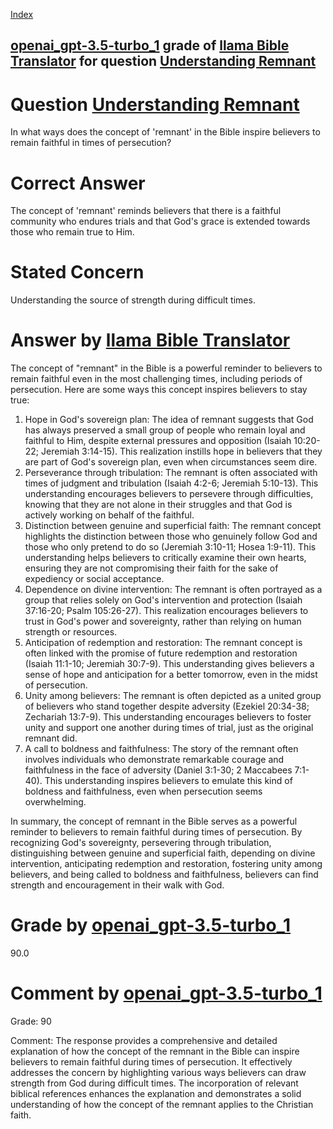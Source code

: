 
[Index](../../../../index.md)
## [openai_gpt-3.5-turbo_1](../../../grading_models/openai_gpt-3.5-turbo_1.md) grade of [llama Bible Translator](../../../answering_models/llama_Bible_Translator.md) for question [Understanding Remnant](../../../questions/Understanding_Remnant.md)

# Question [Understanding Remnant](../../../questions/Understanding_Remnant.md)
In what ways does the concept of 'remnant' in the Bible inspire believers to remain faithful in times of persecution?

# Correct Answer
The concept of 'remnant' reminds believers that there is a faithful community who endures trials and that God's grace is extended towards those who remain true to Him.

# Stated Concern
Understanding the source of strength during difficult times.

# Answer by [llama Bible Translator](../../../answering_models/llama_Bible_Translator.md)
The concept of "remnant" in the Bible is a powerful reminder to believers to remain faithful even in the most challenging times, including periods of persecution. Here are some ways this concept inspires believers to stay true:

1. Hope in God's sovereign plan: The idea of remnant suggests that God has always preserved a small group of people who remain loyal and faithful to Him, despite external pressures and opposition (Isaiah 10:20-22; Jeremiah 3:14-15). This realization instills hope in believers that they are part of God's sovereign plan, even when circumstances seem dire.
2. Perseverance through tribulation: The remnant is often associated with times of judgment and tribulation (Isaiah 4:2-6; Jeremiah 5:10-13). This understanding encourages believers to persevere through difficulties, knowing that they are not alone in their struggles and that God is actively working on behalf of the faithful.
3. Distinction between genuine and superficial faith: The remnant concept highlights the distinction between those who genuinely follow God and those who only pretend to do so (Jeremiah 3:10-11; Hosea 1:9-11). This understanding helps believers to critically examine their own hearts, ensuring they are not compromising their faith for the sake of expediency or social acceptance.
4. Dependence on divine intervention: The remnant is often portrayed as a group that relies solely on God's intervention and protection (Isaiah 37:16-20; Psalm 105:26-27). This realization encourages believers to trust in God's power and sovereignty, rather than relying on human strength or resources.
5. Anticipation of redemption and restoration: The remnant concept is often linked with the promise of future redemption and restoration (Isaiah 11:1-10; Jeremiah 30:7-9). This understanding gives believers a sense of hope and anticipation for a better tomorrow, even in the midst of persecution.
6. Unity among believers: The remnant is often depicted as a united group of believers who stand together despite adversity (Ezekiel 20:34-38; Zechariah 13:7-9). This understanding encourages believers to foster unity and support one another during times of trial, just as the original remnant did.
7. A call to boldness and faithfulness: The story of the remnant often involves individuals who demonstrate remarkable courage and faithfulness in the face of adversity (Daniel 3:1-30; 2 Maccabees 7:1-40). This understanding inspires believers to emulate this kind of boldness and faithfulness, even when persecution seems overwhelming.

In summary, the concept of remnant in the Bible serves as a powerful reminder to believers to remain faithful during times of persecution. By recognizing God's sovereignty, persevering through tribulation, distinguishing between genuine and superficial faith, depending on divine intervention, anticipating redemption and restoration, fostering unity among believers, and being called to boldness and faithfulness, believers can find strength and encouragement in their walk with God.

# Grade by [openai_gpt-3.5-turbo_1](../../../grading_models/openai_gpt-3.5-turbo_1.md)
90.0

# Comment by [openai_gpt-3.5-turbo_1](../../../grading_models/openai_gpt-3.5-turbo_1.md)
Grade: 90

Comment: The response provides a comprehensive and detailed explanation of how the concept of the remnant in the Bible can inspire believers to remain faithful during times of persecution. It effectively addresses the concern by highlighting various ways believers can draw strength from God during difficult times. The incorporation of relevant biblical references enhances the explanation and demonstrates a solid understanding of how the concept of the remnant applies to the Christian faith.
